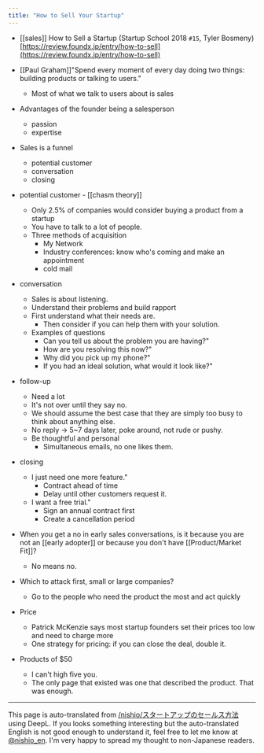 ```yaml
---
title: "How to Sell Your Startup"
---
```


- [[sales]]
How to Sell a Startup (Startup School 2018 `#15`, Tyler Bosmeny)
[https://review.foundx.jp/entry/how-to-sell](https://review.foundx.jp/entry/how-to-sell)

- [[Paul Graham]]"Spend every moment of every day doing two things: building products or talking to users."
    - Most of what we talk to users about is sales
- Advantages of the founder being a salesperson
    - passion
    - expertise
- Sales is a funnel
    - potential customer
    - conversation
    - closing
- potential customer
        - [[chasm theory]]
    - Only 2.5% of companies would consider buying a product from a startup
    - You have to talk to a lot of people.
    - Three methods of acquisition
        - My Network
        - Industry conferences: know who's coming and make an appointment
        - cold mail
- conversation
    - Sales is about listening.
    - Understand their problems and build rapport
    - First understand what their needs are.
        - Then consider if you can help them with your solution.
    - Examples of questions
        - Can you tell us about the problem you are having?"
        - How are you resolving this now?"
        - Why did you pick up my phone?"
        - If you had an ideal solution, what would it look like?"
- follow-up
    - Need a lot
    - It's not over until they say no.
    - We should assume the best case that they are simply too busy to think about anything else.
    - No reply -> 5~7 days later, poke around, not rude or pushy.
    - Be thoughtful and personal
        - Simultaneous emails, no one likes them.
- closing
    - I just need one more feature."
        - Contract ahead of time
        - Delay until other customers request it.
    - I want a free trial."
        - Sign an annual contract first
        - Create a cancellation period
- When you get a no in early sales conversations, is it because you are not an [[early adopter]] or because you don't have [[Product/Market Fit]]?
    - No means no.
- Which to attack first, small or large companies?
    - Go to the people who need the product the most and act quickly
- Price
    - Patrick McKenzie says most startup founders set their prices too low and need to charge more
    - One strategy for pricing: if you can close the deal, double it.
- Products of $50
    - I can't high five you.
    - The only page that existed was one that described the product. That was enough.

---
This page is auto-translated from [/nishio/スタートアップのセールス方法](https://scrapbox.io/nishio/スタートアップのセールス方法) using DeepL. If you looks something interesting but the auto-translated English is not good enough to understand it, feel free to let me know at [@nishio_en](https://twitter.com/nishio_en). I'm very happy to spread my thought to non-Japanese readers.